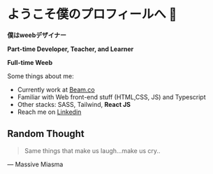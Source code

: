 # ようこそ僕のプロフィールへ 👋

<b>僕はweebデザイナー</b>


**<p>Part-time Developer, Teacher, and Learner</p>**
**<p>Full-time Weeb</p>**

Some things about me:
- Currently work at <a href="https://www.linkedin.com/company/thebeamco" target="_blank">Beam.co</a>
- Familiar with Web front-end stuff (HTML,CSS, JS) and Typescript
- Other stacks: SASS, Tailwind, **React JS**
- Reach me on <a href="https://www.linkedin.com/company/thebeamco" target="_blank">Linkedin</a>

## Random Thought
> Same things that make us laugh...make us cry..

— Massive Miasma
<!--
**yogiearifin/yogiearifin** is a ✨ _special_ ✨ repository because its `README.md` (this file) appears on your GitHub profile.

Here are some ideas to get you started:

- 🔭 I’m currently working on ...
- 🌱 I’m currently learning ...
- 👯 I’m looking to collaborate on ...
- 🤔 I’m looking for help with ...
- 💬 Ask me about ...
- 📫 How to reach me: ...
- 😄 Pronouns: ...
- ⚡ Fun fact: ...
-->
